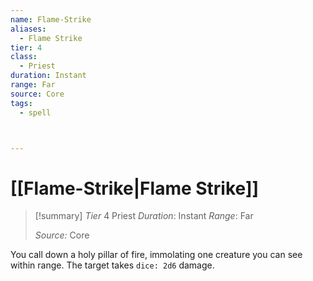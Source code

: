 ```yaml
---
name: Flame-Strike
aliases:
  - Flame Strike
tier: 4
class:
  - Priest
duration: Instant
range: Far
source: Core
tags:
  - spell



---
```

# [[Flame-Strike|Flame Strike]]

>[!summary]
> *Tier* 4
> Priest
> *Duration*: Instant
> *Range*: Far
> 
> *Source:* Core




You call down a holy pillar of fire, immolating one creature you can see within range. The target takes `dice: 2d6` damage.

